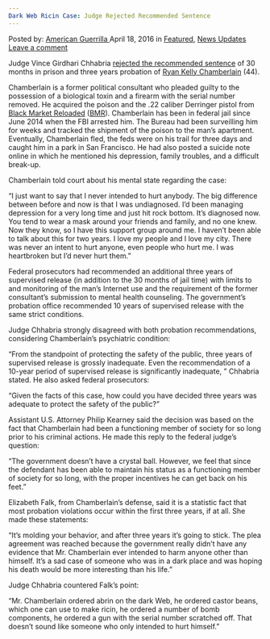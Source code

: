 ```yaml
---
Dark Web Ricin Case: Judge Rejected Recommended Sentence
---
```

<article class="post-listing post-13774 post type-post status-publish format-standard has-post-thumbnail hentry category-deepdot-news category-news-updates tag-case tag-dark tag-judge tag-recommended tag-rejected tag-ricin tag-sentence tag-web">
    <div class="post-inner">
    <p class="post-meta">
    <span>Posted by: <a href="https://www.deepdotweb.com/author/americanguerrilla/" title="">American Guerrilla </a></span>
    <span>April 18, 2016</span>
    <span>in <a href="https://www.deepdotweb.com/category/deepdot-news/" rel="category tag">Featured</a>, <a href="https://www.deepdotweb.com/category/news-updates/" rel="category tag">News Updates</a></span>
    <span><a href="https://www.deepdotweb.com/2016/04/18/dark-web-ricin-case-judge-rejected-recommended-sentence-former-political-consultant/#respond">Leave a comment</a></span>
    </p>
    <div class="clear"></div>
    <div class="entry">
    <p>Judge Vince Girdhari Chhabria <a href="http://www.courthousenews.com/2016/04/06/judge-balks-at-light-sentence-in-poison-case.htm">rejected the recommended sentence</a> of 30 months in prison and three years probation of <a href="https://www.deepdotweb.com/2014/06/11/fbi-bomb-suspect-ryan-chamberlain-sought-toxins-via-deep-web-bmr/">Ryan Kelly Chamberlain</a> (44).</p>
    <p>Chamberlain is a former political consultant who pleaded guilty to the possession of a biological toxin and a firearm with the serial number removed. He acquired the poison and the .22 caliber Derringer pistol from <a href="https://www.deepdotweb.com/?s=Black+Market+Reloaded">Black Market Reloaded</a> (<a href="https://www.deepdotweb.com/tag/bmr/">BMR</a>). Chamberlain has been in federal jail since June 2014 when the FBI arrested him. The Bureau had been surveilling him for weeks and tracked the shipment of the poison to the man’s apartment. Eventually, Chamberlain fled, the feds were on his trail for three days and caught him in a park in San Francisco. He had also posted a suicide note online in which he mentioned his depression, family troubles, and a difficult break-up.</p>
    <p>Chamberlain told court about his mental state regarding the case:</p>
    <p>&#8220;I just want to say that I never intended to hurt anybody. The big difference between before and now is that I was undiagnosed. I&#8217;d been managing depression for a very long time and just hit rock bottom. It&#8217;s diagnosed now. You tend to wear a mask around your friends and family, and no one knew. Now they know, so I have this support group around me. I haven&#8217;t been able to talk about this for two years. I love my people and I love my city. There was never an intent to hurt anyone, even people who hurt me. I was heartbroken but I&#8217;d never hurt them.&#8221;</p>
    <p>Federal prosecutors had recommended an additional three years of supervised release (in addition to the 30 months of jail time) with limits to and monitoring of the man’s Internet use and the requirement of the former consultant’s submission to mental health counseling. The government&#8217;s probation office recommended 10 years of supervised release with the same strict conditions.</p>
    <p>Judge Chhabria strongly disagreed with both probation recommendations, considering Chamberlain&#8217;s psychiatric condition:</p>
    <p>&#8220;From the standpoint of protecting the safety of the public, three years of supervised release is grossly inadequate. Even the recommendation of a 10-year period of supervised release is significantly inadequate, &#8221; Chhabria stated. He also asked federal prosecutors:</p>
    <p>&#8220;Given the facts of this case, how could you have decided three years was adequate to protect the safety of the public?&#8221;</p>
    <p>Assistant U.S. Attorney Philip Kearney said the decision was based on the fact that Chamberlain had been a functioning member of society for so long prior to his criminal actions. He made this reply to the federal judge’s question:</p>
    <p>&#8220;The government doesn&#8217;t have a crystal ball. However, we feel that since the defendant has been able to maintain his status as a functioning member of society for so long, with the proper incentives he can get back on his feet.&#8221;</p>
    <p>Elizabeth Falk, from Chamberlain’s defense, said it is a statistic fact that most probation violations occur within the first three years, if at all. She made these statements:</p>
    <p>&#8220;It&#8217;s molding your behavior, and after three years it&#8217;s going to stick. The plea agreement was reached because the government really didn&#8217;t have any evidence that Mr. Chamberlain ever intended to harm anyone other than himself. It&#8217;s a sad case of someone who was in a dark place and was hoping his death would be more interesting than his life.&#8221;</p>
    <p>Judge Chhabria countered Falk’s point:</p>
    <p>&#8220;Mr. Chamberlain ordered abrin on the dark Web, he ordered castor beans, which one can use to make ricin, he ordered a number of bomb components, he ordered a gun with the serial number scratched off. That doesn&#8217;t sound like someone who only intended to hurt himself.&#8221;</p>
    </div>
    <span style="display:none"><a href="https://www.deepdotweb.com/tag/case/" rel="tag">case</a> <a href="https://www.deepdotweb.com/tag/dark/" rel="tag">dark</a> <a href="https://www.deepdotweb.com/tag/judge/" rel="tag">judge</a> <a href="https://www.deepdotweb.com/tag/recommended/" rel="tag">recommended</a> <a href="https://www.deepdotweb.com/tag/rejected/" rel="tag">rejected</a> <a href="https://www.deepdotweb.com/tag/ricin/" rel="tag">ricin</a> <a href="https://www.deepdotweb.com/tag/sentence/" rel="tag">sentence</a> <a href="https://www.deepdotweb.com/tag/web/" rel="tag">web</a></span> <span style="display:none" class="updated">2016-04-18</span>
    <div style="display:none" class="vcard author" itemprop="author" itemscope itemtype="http://schema.org/Person"><strong class="fn" itemprop="name"><a href="https://www.deepdotweb.com/author/americanguerrilla/" title="Posts by American Guerrilla" rel="author">American Guerrilla</a></strong></div>
    </div>
</article>

